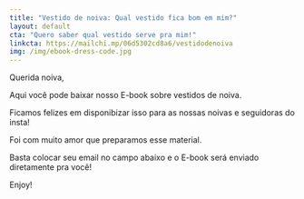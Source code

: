```yaml
---
title: "Vestido de noiva: Qual vestido fica bom em mim?"
layout: default
cta: "Quero saber qual vestido serve pra mim!"
linkcta: https://mailchi.mp/06d5302cd8a6/vestidodenoiva
img: /img/ebook-dress-code.jpg
---
```


Querida noiva, 

Aqui você pode baixar nosso E-book sobre vestidos de noiva.

Ficamos felizes em disponibizar isso para as nossas noivas e seguidoras do insta!

Foi com muito amor que preparamos esse material.

Basta colocar seu email no campo abaixo e o E-book será enviado diretamente pra você!

Enjoy!